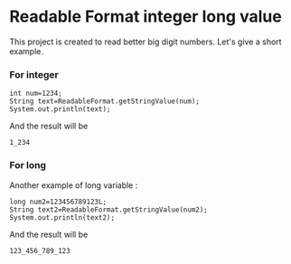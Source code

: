 # Readable Format integer long value
This project is created to read better big digit numbers.
Let's give a short example.


### For integer
```
int num=1234;
String text=ReadableFormat.getStringValue(num);
System.out.println(text);
```
And the result will be 

```
1_234
```

### For long
Another example of long variable : 
```
long num2=123456789123L;
String text2=ReadableFormat.getStringValue(num2);
System.out.println(text2);
```
And the result will be
```
123_456_789_123
```
